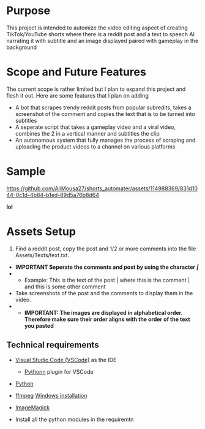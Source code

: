 # Purpose 
This project is intended to automize the video editing aspect of creating TikTok/YouTube shorts where there is a reddit post and a text to speech AI narrating it with subtitle and an image displayed paired with gameplay in the background

# Scope and Future Features
The current scope is rather limited but I plan to expand this project and flesh it out. Here are some features that I plan on adding
* A bot that scrapes trendy reddit posts from popular subredits, takes a screenshot of the comment and copies the text that is to be turned into subtitles
* A seperate script that takes a gameplay video and a viral video, combines the 2 in a vertical manner and subtitles the clip
* An autonomous system that fully manages the process of scraping and uploading the product videos to a channel on various platforms

# Sample
https://github.com/AliMousa27/shorts_automater/assets/114988369/831d1044-0c1d-4b84-b1ed-89d5a76b8d64

**lol**

# Assets Setup
1. Find a reddit post, copy the post and 1/2 or more comments into the file Assets/Texts/text.txt.
* **IMPORTANT Seperate the comments and post by using the character _|_**
* * Example: This is the text of the post | where this is the comment | and this is some other comment
* Take screenshots of the post and the comments to display them in the video.
* * **IMPORTANT: The images are displayed in alphabetical order. Therefore make sure their order aligns with the order of the text you pasted**
## Technical requirements

* [Visual Studio Code (VSCode)](https://code.visualstudio.com/download) as the IDE
  * [Pythonn]([vscode:extension/Dart-Code.dart-code](https://marketplace.visualstudio.com/items?itemName=ms-python.python)) plugin for VSCode

* [Python](https://docs.flutter.dev/get-started/install](https://www.python.org/downloads/)https://www.python.org/downloads/) 

* [ffmpeg](https://ffmpeg.org/) [Windows installation](https://www.geeksforgeeks.org/how-to-install-ffmpeg-on-windows/)

* [ImageMagick](https://imagemagick.org/script/download.php)
* Install all the python modules in the requiremtn
